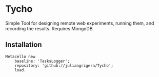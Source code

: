 # Tycho
Simple Tool for designing remote web experiments, running them, and recording the results.
Requires MongoDB.

## Installation
```smalltalk
Metacello new
	baseline: 'TasksLogger';
	repository: 'github://juliangrigera/Tycho';
	load.
```
